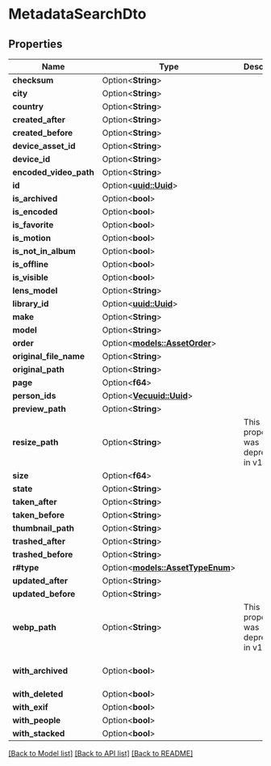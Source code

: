 # MetadataSearchDto

## Properties

Name | Type | Description | Notes
------------ | ------------- | ------------- | -------------
**checksum** | Option<**String**> |  | [optional]
**city** | Option<**String**> |  | [optional]
**country** | Option<**String**> |  | [optional]
**created_after** | Option<**String**> |  | [optional]
**created_before** | Option<**String**> |  | [optional]
**device_asset_id** | Option<**String**> |  | [optional]
**device_id** | Option<**String**> |  | [optional]
**encoded_video_path** | Option<**String**> |  | [optional]
**id** | Option<[**uuid::Uuid**](uuid::Uuid.md)> |  | [optional]
**is_archived** | Option<**bool**> |  | [optional]
**is_encoded** | Option<**bool**> |  | [optional]
**is_favorite** | Option<**bool**> |  | [optional]
**is_motion** | Option<**bool**> |  | [optional]
**is_not_in_album** | Option<**bool**> |  | [optional]
**is_offline** | Option<**bool**> |  | [optional]
**is_visible** | Option<**bool**> |  | [optional]
**lens_model** | Option<**String**> |  | [optional]
**library_id** | Option<[**uuid::Uuid**](uuid::Uuid.md)> |  | [optional]
**make** | Option<**String**> |  | [optional]
**model** | Option<**String**> |  | [optional]
**order** | Option<[**models::AssetOrder**](AssetOrder.md)> |  | [optional]
**original_file_name** | Option<**String**> |  | [optional]
**original_path** | Option<**String**> |  | [optional]
**page** | Option<**f64**> |  | [optional]
**person_ids** | Option<[**Vec<uuid::Uuid>**](uuid::Uuid.md)> |  | [optional]
**preview_path** | Option<**String**> |  | [optional]
**resize_path** | Option<**String**> | This property was deprecated in v1.100.0 | [optional]
**size** | Option<**f64**> |  | [optional]
**state** | Option<**String**> |  | [optional]
**taken_after** | Option<**String**> |  | [optional]
**taken_before** | Option<**String**> |  | [optional]
**thumbnail_path** | Option<**String**> |  | [optional]
**trashed_after** | Option<**String**> |  | [optional]
**trashed_before** | Option<**String**> |  | [optional]
**r#type** | Option<[**models::AssetTypeEnum**](AssetTypeEnum.md)> |  | [optional]
**updated_after** | Option<**String**> |  | [optional]
**updated_before** | Option<**String**> |  | [optional]
**webp_path** | Option<**String**> | This property was deprecated in v1.100.0 | [optional]
**with_archived** | Option<**bool**> |  | [optional][default to false]
**with_deleted** | Option<**bool**> |  | [optional]
**with_exif** | Option<**bool**> |  | [optional]
**with_people** | Option<**bool**> |  | [optional]
**with_stacked** | Option<**bool**> |  | [optional]

[[Back to Model list]](../README.md#documentation-for-models) [[Back to API list]](../README.md#documentation-for-api-endpoints) [[Back to README]](../README.md)


